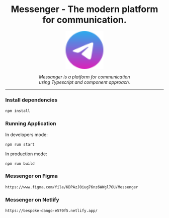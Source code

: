 <h1 align="center">Messenger - The modern platform for communication.</h1>

<p align="center">
  <img src="src/assets/images/logo.svg" alt="angular-logo" width="120px" height="120px"/>
</p>

<p align="center">
  <i>Messanger is a platform for communication
    <br>using Typescript and component approach.</i>
  <br>
</p>

<hr>

### Install dependencies

```
npm install
```

### Running Application

In developers mode:

```
npm run start
```

In production mode:

```
npm run build
```

### Messenger on Figma

```
https://www.figma.com/file/KDPAzJOiug76nz6WWgl7OU/Messenger
```

### Messenger on Netlify

```
https://bespoke-dango-e570f5.netlify.app/
```